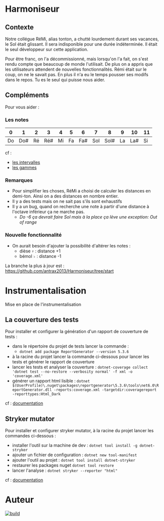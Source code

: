 # Harmoniseur

## Contexte
Notre collégue RéMi, alias tonton, a chutté lourdement durant ses vacances, le Sol était glissant. Il sera indisponible pour une durée indéterminée. Il était le seul développeur sur cette application. 

Pour être franc, on l'a décommissionné, mais lorsqu'on l'a fait, on s'est rendu compte que beaucoup de monde l'utilisait. De plus on a appris que les utilisateurs attendent de nouvelles fonctionnalités. 
Rémi était sur le coup, on ne le savait pas. 
En plus il n'a eu le temps pousser ses modifs dans le repos. Tu es le seul qui puisse nous aider.

## Compléments
Pour vous aider :

### Les notes
| 0  | 1   | 2  | 3   | 4  | 5  | 6   | 7   | 8    | 9  | 10  | 11 |
|----|-----|----|-----|----|----|-----|-----|------|----|-----|----|
| Do | Do# | Ré | Ré# | Mi | Fa | Fa# | Sol | Sol# | La | La# | Si |

cf : 
- [les intervalles](https://www.apprendrelesolfege.com/les-intervalles)
- [les gammes](https://www.apprendrelesolfege.com/les-gammes)

### Remarques
- Pour simplifier les choses, RéMi a choisi de calculer les distances en demi-ton. Ainsi on a des distances en nombre entier.
- Il y a des tests mais on ne sait pas s'ils sont exhaustifs
- Il y a un bug, quand on recherche une note à partir d'une distance à l'octave inférieur ça ne marche pas.
  - _Do -6 ça devrait faire Sol mais à la place ça lève une exception: Out of range_

### Nouvelle fonctionnalité 
- On aurait besoin d'ajouter la possibilité d'altérer les notes :
	- dièse `♯` : distance +1
	- bémol `♭` : distance -1

La branche la plus à jour est : https://github.com/antrax2013/Harmoniseur/tree/start

# Instrumentalisation
Mise en place de l'instrumentalisation

## La couverture des tests
Pour installer et configurer la génération d'un rapport de couverture de tests :
- dans le répertoire du projet de tests lancer la commande :
  - `dotnet add package ReportGenerator --version 5.3.6`
-  à la racine du projet lancer la commande ci-dessous pour lancer les tests et générer le rapport de couverture
  - lancer les tests et analyser la couverture : `dotnet-coverage collect 'dotnet test --no-restore --verbosity normal' -f xml -o 'coverage.xml'`
  - générer un rapport html lisible : `dotnet $(UserProfile)\.nuget\packages\reportgenerator\5.3.6\tools\net6.0\ReportGenerator.dll -reports:coverage.xml -targetdir:coveragereport -reporttypes:Html_Dark`

cf : [documentation](https://reportgenerator.io/usage)


## Stryker mutator
Pour installer et configurer stryker mutator, à la racine du projet lancer les commandes ci-dessous :
- installer l'outil sur la machine de dev : `dotnet tool install -g dotnet-stryker`
- ajouter un fichier de configuration : `dotnet new tool-manifest`
- ajouter l'outil au projet : `dotnet tool install dotnet-stryker`
- restaurer les packages nuget `dotnet tool restore`
- lancer l'analyse : `dotnet stryker --reporter "html"`


cf : [documentation](https://stryker-mutator.io/docs/stryker-net/getting-started/)



# Auteur
[![build](https://img.shields.io/badge/LinkedIn-0077B5?style=for-the-badge&logo=linkedin&logoColor=white)](https://www.linkedin.com/in/cyril-cophignon-b58b5a5b/)